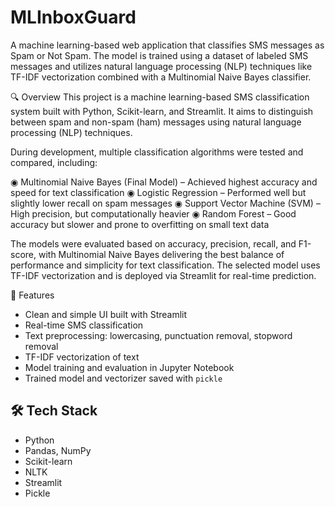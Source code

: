# MLInboxGuard
A machine learning-based web application that classifies SMS messages as Spam or Not Spam. The model is trained using a dataset of labeled SMS messages and utilizes natural language processing (NLP) techniques like TF-IDF vectorization combined with a Multinomial Naive Bayes classifier.

 
🔍 Overview
This project is a machine learning-based SMS classification system built with Python, Scikit-learn, and Streamlit. It aims to distinguish between spam and non-spam (ham) messages using natural language processing (NLP) techniques.

During development, multiple classification algorithms were tested and compared, including:

◉ Multinomial Naive Bayes (Final Model) – Achieved highest accuracy and speed for text classification
◉ Logistic Regression – Performed well but slightly lower recall on spam messages
◉ Support Vector Machine (SVM) – High precision, but computationally heavier
◉ Random Forest – Good accuracy but slower and prone to overfitting on small text data

The models were evaluated based on accuracy, precision, recall, and F1-score, with Multinomial Naive Bayes delivering the best balance of performance and simplicity for text classification. The selected model uses TF-IDF vectorization and is deployed via Streamlit for real-time prediction.


🚀 Features

- Clean and simple UI built with Streamlit
- Real-time SMS classification
- Text preprocessing: lowercasing, punctuation removal, stopword removal
- TF-IDF vectorization of text
- Model training and evaluation in Jupyter Notebook
- Trained model and vectorizer saved with `pickle`

## 🛠️ Tech Stack

- Python
- Pandas, NumPy
- Scikit-learn
- NLTK
- Streamlit
- Pickle

